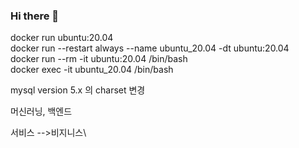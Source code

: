 ### Hi there 👋

docker run ubuntu:20.04 \
docker run --restart always --name ubuntu_20.04 -dt ubuntu:20.04 \
docker run --rm -it ubuntu:20.04 /bin/bash \
docker exec -it ubuntu_20.04 /bin/bash

mysql version 5.x 의 charset 변경

머신러닝, 백엔드

서비스 -->비지니스\

<!--
**nebulayoon/nebulayoon** is a ✨ _special_ ✨ repository because its `README.md` (this file) appears on your GitHub profile.

Here are some ideas to get you started:

- 🔭 I’m currently working on ...
- 🌱 I’m currently learning ...
- 👯 I’m looking to collaborate on ...
- 🤔 I’m looking for help with ...
- 💬 Ask me about ...
- 📫 How to reach me: ...
- 😄 Pronouns: ...
- ⚡ Fun fact: ...
-->
